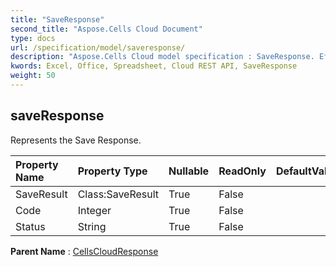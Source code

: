 ```yaml
---
title: "SaveResponse"
second_title: "Aspose.Cells Cloud Document"
type: docs
url: /specification/model/saveresponse/
description: "Aspose.Cells Cloud model specification : SaveResponse. Effortlessly handle Excel and other spreadsheet documents with features like opening, generating, editing, splitting, merging, comparing, and converting."
kwords: Excel, Office, Spreadsheet, Cloud REST API, SaveResponse
weight: 50
---
```


## **saveResponse**

Represents the Save Response. 

| Property Name | Property Type | Nullable |  ReadOnly | DefaultValue | Description | 
| :- | :- | :- |:- |  :- | :- |
| SaveResult | Class:SaveResult | True |  False |  |  |  
| Code | Integer | True |  False |  |  |  
| Status | String | True |  False |  |  |  

**Parent Name** : [CellsCloudResponse](/specification/model/cellscloudresponse)


